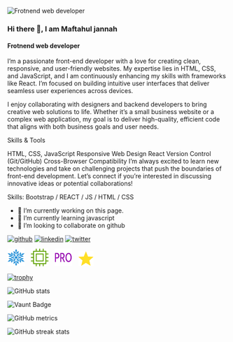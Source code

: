 ![Frotnend web developer](https://pbs.twimg.com/profile_banners/1838221161320321024/1727101429/1500x500)
### Hi there 👋, I am Maftahul jannah
#### Frotnend web developer


I’m a passionate front-end developer with a love for creating clean, responsive, and user-friendly websites. My expertise lies in HTML, CSS, and JavaScript, and I am continuously enhancing my skills with frameworks like React. I’m focused on building intuitive user interfaces that deliver seamless user experiences across devices.

I enjoy collaborating with designers and backend developers to bring creative web solutions to life. Whether it’s a small business website or a complex web application, my goal is to deliver high-quality, efficient code that aligns with both business goals and user needs.

Skills & Tools

HTML, CSS, JavaScript
Responsive Web Design
React
Version Control (Git/GitHub)
Cross-Browser Compatibility
I’m always excited to learn new technologies and take on challenging projects that push the boundaries of front-end development. Let’s connect if you’re interested in discussing innovative ideas or potential collaborations!

Skills: Bootstrap / REACT / JS / HTML / CSS

- 🔭 I’m currently working on this page. 
- 🌱 I’m currently learning javascript 
- 👯 I’m looking to collaborate on github 


[<img src='https://cdn.jsdelivr.net/npm/simple-icons@3.0.1/icons/github.svg' alt='github' height='40'>](https://github.com/maftahuljannah)  [<img src='https://cdn.jsdelivr.net/npm/simple-icons@3.0.1/icons/linkedin.svg' alt='linkedin' height='40'>](https://www.linkedin.com/in/maftahuljannah/)  [<img src='https://cdn.jsdelivr.net/npm/simple-icons@3.0.1/icons/twitter.svg' alt='twitter' height='40'>](https://twitter.com/maftahuljannah)  

<a href='https://archiveprogram.github.com/'><img src='https://raw.githubusercontent.com/acervenky/animated-github-badges/master/assets/acbadge.gif' width='40' height='40'></a> <a href='https://docs.github.com/en/developers'><img src='https://raw.githubusercontent.com/acervenky/animated-github-badges/master/assets/devbadge.gif' width='40' height='40'></a> <a href='https://github.com/pricing'><img src='https://raw.githubusercontent.com/acervenky/animated-github-badges/master/assets/pro.gif' width='40' height='40'></a> <a href='https://stars.github.com/'><img src='https://raw.githubusercontent.com/acervenky/animated-github-badges/master/assets/starbadge.gif' width='35' height='35'></a> 

[![trophy](https://github-profile-trophy.vercel.app/?username=maftahuljannah)](https://github.com/ryo-ma/github-profile-trophy)

![GitHub stats](https://github-readme-stats.vercel.app/api?username=maftahuljannah&show_icons=true&count_private=true)  

![Vaunt Badge](https://api.vaunt.dev/v1/github/entities/maftahuljannah/contributions?format=svg&private=true)  

![GitHub metrics](https://metrics.lecoq.io/maftahuljannah)  

![GitHub streak stats](https://streak-stats.demolab.com/?user=maftahuljannah)  


